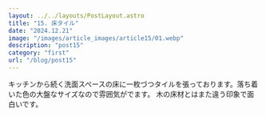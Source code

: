 ```yaml
---
layout: ../../layouts/PostLayout.astro
title: "15. 床タイル"
date: "2024.12.21"
image: "/images/article_images/article15/01.webp"
description: "post15"
category: "first"
url: "/blog/post15"
---
```


キッチンから続く洗面スペースの床に一枚づつタイルを張っております。落ち着いた色の大盤なサイズなので雰囲気がでます。
木の床材とはまた違う印象で面白いです。
